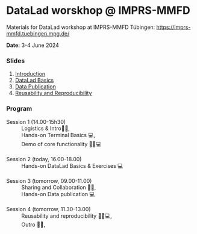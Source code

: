 # DataLad worskhop @ IMPRS-MMFD

Materials for DataLad workshop at IMPRS-MMFD Tübingen: https://imprs-mmfd.tuebingen.mpg.de/

**Date:** 3-4 June 2024

### Slides

1. [Introduction](https://psychoinformatics-de.github.io/imprs-mmfd-workshop/html/imprs-mmfd-01-introduction.html)
2. [DataLad Basics](https://psychoinformatics-de.github.io/imprs-mmfd-workshop/html/imprs-mmfd-02-basics.html)
3. [Data Publication](https://psychoinformatics-de.github.io/imprs-mmfd-workshop/html/imprs-mmfd-03-datapublication.html)
4. [Reusability and Reproducibility](https://psychoinformatics-de.github.io/imprs-mmfd-workshop/html/imprs-mmfd-04-reproducibility.html)

### Program

<dl>
    <dt>
    Session 1 (14.00-15h30)
    </dt>
    <dd>
    Logistics & Intro🧑‍🏫, <br>
    Hands-on Terminal Basics 💻, <br>
    Demo of core functionality 🧑‍🏫💻
    </dd>
    <br>
    <dt>
    Session 2 (today, 16.00-18.00)
    </dt>
    <dd>
    Hands-on DataLad Basics & Exercises 💻
    </dd>
    <br>
    <dt>
    Session 3 (tomorrow, 09.00-11.00)
    </dt>
    <dd>
    Sharing and Collaboration 🧑‍🏫, <br>
    Hands-on Data publication 💻
    </dd>
    <br>
    <dt>
    Session 4 (tomorrow, 11.30-13.00)
    </dt>
    <dd>
    Reusability and reproducibility 🧑‍🏫💻, <br>
    Outro 🧑‍🏫, <br>
    </dd>
</dl>





